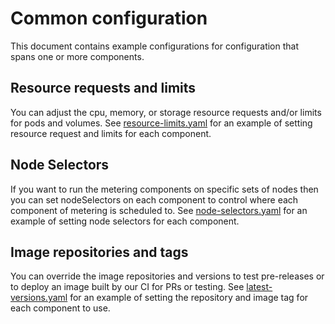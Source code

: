 # Common configuration

This document contains example configurations for configuration that spans one or more components.

## Resource requests and limits

You can adjust the cpu, memory, or storage resource requests and/or limits for pods and volumes.
See [resource-limits.yaml][resource-limits] for an example of setting resource request and limits for each component.

## Node Selectors

If you want to run the metering components on specific sets of nodes then you can set nodeSelectors on each component to control where each component of metering is scheduled to.
See [node-selectors.yaml][node-selectors-config] for an example of setting node selectors for each component.

## Image repositories and tags

You can override the image repositories and versions to test pre-releases or to deploy an image built by our CI for PRs or testing.
See [latest-versions.yaml][latest-versions] for an example of setting the repository and image tag for each component to use.

[latest-versions]: ../manifests/metering-config/latest-versions.yaml
[kube-prometheus]: https://github.com/coreos/prometheus-operator/tree/master/contrib/kube-prometheus
[node-selectors-config]: ../manifests/metering-config/custom-node-selectors.yaml
[resource-limits]: ../manifests/metering-config/resource-limits.yaml
